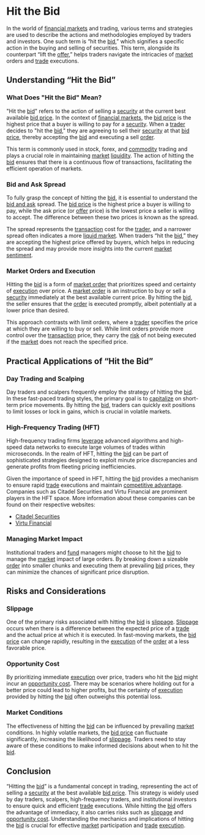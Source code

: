 # Hit the Bid

In the world of [financial markets](../f/financial_market.md) and trading, various terms and strategies are used to describe the actions and methodologies employed by traders and investors. One such term is “hit the [bid](../b/bid.md),” which signifies a specific action in the buying and selling of securities. This term, alongside its counterpart “lift the [offer](../o/offer.md),” helps traders navigate the intricacies of [market](../m/market.md) orders and [trade](../t/trade.md) executions.

## Understanding “Hit the Bid”

### What Does "Hit the Bid" Mean?

"Hit the [bid](../b/bid.md)" refers to the action of selling a [security](../s/security.md) at the current best available [bid price](../b/bid_price.md). In the context of [financial markets](../f/financial_market.md), the [bid price](../b/bid_price.md) is the highest price that a buyer is willing to pay for a [security](../s/security.md). When a [trader](../t/trader.md) decides to "hit the [bid](../b/bid.md)," they are agreeing to sell their [security](../s/security.md) at that [bid price](../b/bid_price.md), thereby accepting the [bid](../b/bid.md) and executing a sell [order](../o/order.md).

This term is commonly used in stock, forex, and [commodity](../c/commodity.md) trading and plays a crucial role in maintaining [market](../m/market.md) [liquidity](../l/liquidity.md). The action of hitting the [bid](../b/bid.md) ensures that there is a continuous flow of transactions, facilitating the efficient operation of markets.

### Bid and Ask Spread

To fully grasp the concept of hitting the [bid](../b/bid.md), it is essential to understand the [bid and ask](../b/bid_and_ask.md) spread. The [bid price](../b/bid_price.md) is the highest price a buyer is willing to pay, while the ask price (or [offer](../o/offer.md) price) is the lowest price a seller is willing to accept. The difference between these two prices is known as the spread.

The spread represents the [transaction](../t/transaction.md) cost for the [trader](../t/trader.md), and a narrower spread often indicates a more [liquid market](../l/liquid_market.md). When traders “hit the [bid](../b/bid.md),” they are accepting the highest price offered by buyers, which helps in reducing the spread and may provide more insights into the current [market sentiment](../m/market_sentiment.md).

### Market Orders and Execution

Hitting the [bid](../b/bid.md) is a form of [market order](../m/market_order.md) that prioritizes speed and certainty of [execution](../e/execution.md) over price. A [market order](../m/market_order.md) is an instruction to buy or sell a [security](../s/security.md) immediately at the best available current price. By hitting the [bid](../b/bid.md), the seller ensures that the [order](../o/order.md) is executed promptly, albeit potentially at a lower price than desired.

This approach contrasts with limit orders, where a [trader](../t/trader.md) specifies the price at which they are willing to buy or sell. While limit orders provide more control over the [transaction](../t/transaction.md) price, they carry the [risk](../r/risk.md) of not being executed if the [market](../m/market.md) does not reach the specified price.

## Practical Applications of “Hit the Bid”

### Day Trading and Scalping

Day traders and scalpers frequently employ the strategy of hitting the [bid](../b/bid.md). In these fast-paced trading styles, the primary goal is to [capitalize](../c/capitalize.md) on short-term price movements. By hitting the [bid](../b/bid.md), traders can quickly exit positions to limit losses or lock in gains, which is crucial in volatile markets.

### High-Frequency Trading (HFT)

High-frequency trading firms [leverage](../l/leverage.md) advanced algorithms and high-speed data networks to execute large volumes of trades within microseconds. In the realm of HFT, hitting the [bid](../b/bid.md) can be part of sophisticated strategies designed to exploit minute price discrepancies and generate profits from fleeting pricing inefficiencies.

Given the importance of speed in HFT, hitting the [bid](../b/bid.md) provides a mechanism to ensure rapid [trade](../t/trade.md) executions and maintain [competitive advantage](../c/competitive_advantage.md). Companies such as Citadel Securities and Virtu Financial are prominent players in the HFT space. More information about these companies can be found on their respective websites:
- [Citadel Securities](https://www.citadelsecurities.com/)
- [Virtu Financial](https://www.virtu.com/)

### Managing Market Impact

Institutional traders and [fund](../f/fund.md) managers might choose to hit the [bid](../b/bid.md) to manage the [market](../m/market.md) impact of large orders. By breaking down a sizeable [order](../o/order.md) into smaller chunks and executing them at prevailing [bid](../b/bid.md) prices, they can minimize the chances of significant price disruption.

## Risks and Considerations

### Slippage

One of the primary risks associated with hitting the [bid](../b/bid.md) is [slippage](../s/slippage.md). [Slippage](../s/slippage.md) occurs when there is a difference between the expected price of a [trade](../t/trade.md) and the actual price at which it is executed. In fast-moving markets, the [bid price](../b/bid_price.md) can change rapidly, resulting in the [execution](../e/execution.md) of the [order](../o/order.md) at a less favorable price.

### Opportunity Cost

By prioritizing immediate [execution](../e/execution.md) over price, traders who hit the [bid](../b/bid.md) might incur an [opportunity cost](../o/opportunity_cost.md). There may be scenarios where holding out for a better price could lead to higher profits, but the certainty of [execution](../e/execution.md) provided by hitting the [bid](../b/bid.md) often outweighs this potential loss.

### Market Conditions

The effectiveness of hitting the [bid](../b/bid.md) can be influenced by prevailing [market](../m/market.md) conditions. In highly volatile markets, the [bid price](../b/bid_price.md) can fluctuate significantly, increasing the likelihood of [slippage](../s/slippage.md). Traders need to stay aware of these conditions to make informed decisions about when to hit the [bid](../b/bid.md).

## Conclusion

“Hitting the [bid](../b/bid.md)” is a fundamental concept in trading, representing the act of selling a [security](../s/security.md) at the best available [bid price](../b/bid_price.md). This strategy is widely used by day traders, scalpers, high-frequency traders, and institutional investors to ensure quick and efficient [trade](../t/trade.md) executions. While hitting the [bid](../b/bid.md) offers the advantage of immediacy, it also carries risks such as [slippage](../s/slippage.md) and [opportunity cost](../o/opportunity_cost.md). Understanding the mechanics and implications of hitting the [bid](../b/bid.md) is crucial for effective [market](../m/market.md) participation and [trade](../t/trade.md) [execution](../e/execution.md).